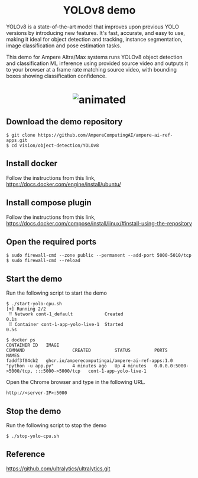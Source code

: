 <h1 align="center">YOLOv8 demo</h1>

YOLOv8 is a state-of-the-art model that improves upon previous YOLO versions by introducing new features.  It's fast, accurate, and easy to use, making it ideal for object detection and tracking, instance segmentation, image classification and pose estimation tasks.

This demo for Ampere Altra/Max systems runs YOLOv8 object detection and classification ML inference using provided source video and outputs it to your browser at a frame rate matching source video, with bounding boxes showing classification confidence.

<h1 align="center"><img src="https://raw.githubusercontent.com/AmpereComputingAI/images/master/ampere-paris-yolov8.gif" alt="animated" /></p>

## Download the demo repository
```shell
$ git clone https://github.com/AmpereComputingAI/ampere-ai-ref-apps.git
$ cd vision/object-detection/YOLOv8
```


## Install docker
Follow the instructions from this link,
https://docs.docker.com/engine/install/ubuntu/

## Install compose plugin
Follow the instructions from this link,
https://docs.docker.com/compose/install/linux/#install-using-the-repository

## Open the required ports
```shell
$ sudo firewall-cmd --zone public --permanent --add-port 5000-5010/tcp
$ sudo firewall-cmd --reload
```

## Start the demo
Run the following script to start the demo

```shell
$ ./start-yolo-cpu.sh
[+] Running 2/2
 ⠿ Network cont-1_default            Created                                               0.1s
 ⠿ Container cont-1-app-yolo-live-1  Started                                               0.5s
```

```docker
$ docker ps
CONTAINER ID   IMAGE                                                 COMMAND                  CREATED         STATUS         PORTS                                       NAMES
faddf3f04cb2   ghcr.io/amperecomputingai/ampere-ai-ref-apps:1.0      "python -u app.py"       4 minutes ago   Up 4 minutes   0.0.0.0:5000->5000/tcp, :::5000->5000/tcp   cont-1-app-yolo-live-1
```

Open the Chrome browser and type in the following URL.
```
http://<server-IP>:5000
```

## Stop the demo
Run the following script to stop the demo
```shell
$ ./stop-yolo-cpu.sh
```

## Reference
https://github.com/ultralytics/ultralytics.git
